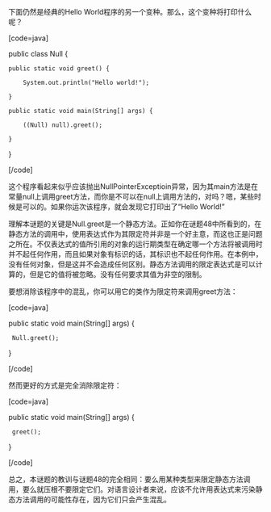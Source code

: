 下面仍然是经典的Hello World程序的另一个变种。那么，这个变种将打印什么呢？ 
[code=java]
public class Null {
    public static void greet() {
        System.out.println("Hello world!");
    }
    public static void main(String[] args) {
        ((Null) null).greet();
    } 
}
[/code]
这个程序看起来似乎应该抛出NullPointerExceptioin异常，因为其main方法是在常量null上调用greet方法，而你是不可以在null上调用方法的，对吗？嗯，某些时候是可以的。如果你运次该程序，就会发现它打印出了“Hello World!” 
理解本谜题的关键是Null.greet是一个静态方法。正如你在谜题48中所看到的，在静态方法的调用中，使用表达式作为其限定符并非是一个好主意，而这也正是问题之所在。不仅表达式的值所引用的对象的运行期类型在确定哪一个方法将被调用时并不起任何作用，而且如果对象有标识的话，其标识也不起任何作用。在本例中，没有任何对象，但是这并不会造成任何区别。静态方法调用的限定表达式是可以计算的，但是它的值将被忽略。没有任何要求其值为非空的限制。 
要想消除该程序中的混乱，你可以用它的类作为限定符来调用greet方法： 
[code=java]
public static void main(String[] args) {
     Null.greet();
}
[/code]
然而更好的方式是完全消除限定符： 
[code=java]
public static void main(String[] args) {
     greet();
}
[/code]
总之，本谜题的教训与谜题48的完全相同：要么用某种类型来限定静态方法调用，要么就压根不要限定它们。对语言设计者来说，应该不允许用表达式来污染静态方法调用的可能性存在，因为它们只会产生混乱。